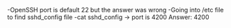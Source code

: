 -OpenSSH port is default 22 but the answer was wrong
-Going into /etc file to find sshd_config file
-cat sshd_config -> port is 4200
Answer: 4200